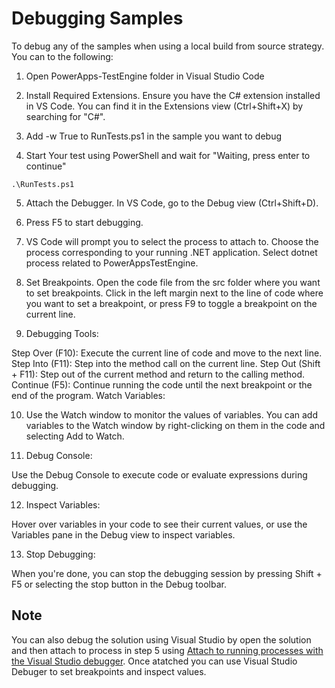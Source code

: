 # Debugging Samples

To debug any of the samples when using a local build from source strategy. You can to the following:

1. Open PowerApps-TestEngine folder in Visual Studio Code

2. Install Required Extensions. Ensure you have the C# extension installed in VS Code. You can find it in the Extensions view (Ctrl+Shift+X) by searching for "C#".

3. Add -w True to RunTests.ps1 in the sample you want to debug

4. Start Your test using PowerShell and wait for "Waiting, press enter to continue"

```pwsh
.\RunTests.ps1 
```

5. Attach the Debugger. In VS Code, go to the Debug view (Ctrl+Shift+D). 

6. Press F5 to start debugging.

7. VS Code will prompt you to select the process to attach to. Choose the process corresponding to your running .NET application. Select dotnet process related to PowerAppsTestEngine.

8. Set Breakpoints. Open the code file from the src folder where you want to set breakpoints. Click in the left margin next to the line of code where you want to set a breakpoint, or press F9 to toggle a breakpoint on the current line.

9. Debugging Tools:

Step Over (F10): Execute the current line of code and move to the next line.
Step Into (F11): Step into the method call on the current line.
Step Out (Shift + F11): Step out of the current method and return to the calling method.
Continue (F5): Continue running the code until the next breakpoint or the end of the program.
Watch Variables:

10. Use the Watch window to monitor the values of variables. You can add variables to the Watch window by right-clicking on them in the code and selecting Add to Watch.

11. Debug Console:

Use the Debug Console to execute code or evaluate expressions during debugging.

12. Inspect Variables:

Hover over variables in your code to see their current values, or use the Variables pane in the Debug view to inspect variables.

13. Stop Debugging:

When you're done, you can stop the debugging session by pressing Shift + F5 or selecting the stop button in the Debug toolbar.

## Note

You can also debug the solution using Visual Studio by open the solution and then attach to process in step 5 using [Attach to running processes with the Visual Studio debugger](https://learn.microsoft.com/visualstudio/debugger/attach-to-running-processes-with-the-visual-studio-debugger). Once atatched you can use Visual Studio Debuger to set breakpoints and inspect values.  
